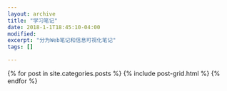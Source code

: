 ```yaml
---
layout: archive
title: "学习笔记"
date: 2018-1-1T18:45:10-04:00
modified:
excerpt: "分为Web笔记和信息可视化笔记"
tags: []

---
```



<div class="tiles">
{% for post in site.categories.posts %}
  {% include post-grid.html %}
{% endfor %}
</div><!-- /.tiles 把所有categories 有 posts 的列出来-->
